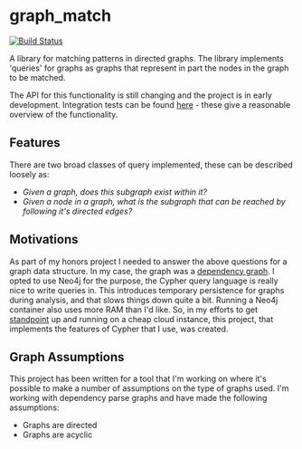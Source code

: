 # graph_match

[![Build Status](https://travis-ci.org/charlieegan3/graph_match.svg?branch=master)](https://travis-ci.org/charlieegan3/graph_match)

A library for matching patterns in directed graphs. The library implements 
'queries' for graphs as graphs that represent in part the nodes in the graph 
to be matched.

The API for this functionality is still changing and the project is in early
development. Integration tests can be found 
[here](https://github.com/charlieegan3/graph-match/blob/master/tests/lib.rs) - 
these give a reasonable overview of the functionality.

## Features
There are two broad classes of query implemented, these can be described
loosely as:
* _Given a graph, does this subgraph exist within it?_
* _Given a node in a graph, what is the subgraph that can be reached by 
following it's directed edges?_

## Motivations
As part of my honors project I needed to answer the above questions for a graph
data structure. In my case, the graph was a 
[dependency graph](https://en.wikipedia.org/wiki/Dependency_grammar). I opted 
to use Neo4j for the purpose, the Cypher query language is really nice to 
write queries in. This introduces temporary persistence for graphs during
analysis, and that slows things down quite a bit. Running a Neo4j container
also uses more RAM than I'd like. So, in my efforts to get 
[standpoint](https://github.com/charlieegan3/standpoint) up and running on
a cheap cloud instance, this project, that implements the features of Cypher
that I use, was created.


## Graph Assumptions
This project has been written for a tool that I'm working on where it's 
possible to make a number of assumptions on the type of graphs used. I'm 
working with dependency parse graphs and have made the following assumptions:

* Graphs are directed
* Graphs are acyclic
